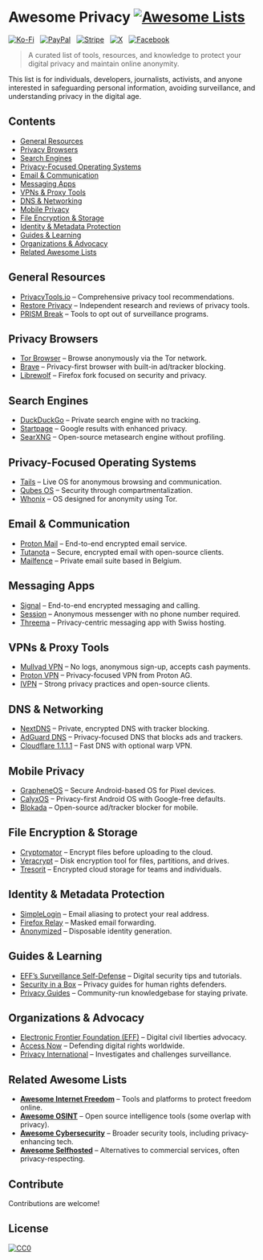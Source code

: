 # Awesome Privacy [![Awesome Lists](https://srv-cdn.himpfen.io/badges/awesome-lists/awesomelists-flat.svg)](https://github.com/awesomelistsio/awesome)

[![Ko-Fi](https://srv-cdn.himpfen.io/badges/kofi/kofi-flat.svg)](https://ko-fi.com/awesomelists) &nbsp; [![PayPal](https://srv-cdn.himpfen.io/badges/paypal/paypal-flat.svg)](https://www.paypal.com/donate/?hosted_button_id=3LLKRXJU44EJJ) &nbsp; [![Stripe](https://srv-cdn.himpfen.io/badges/stripe/stripe-flat.svg)](https://tinyurl.com/e8ymxdw3) &nbsp; [![X](https://srv-cdn.himpfen.io/badges/twitter/twitter-flat.svg)](https://x.com/ListsAwesome) &nbsp; [![Facebook](https://srv-cdn.himpfen.io/badges/facebook-pages/facebook-pages-flat.svg)](https://www.facebook.com/awesomelists)

> A curated list of tools, resources, and knowledge to protect your digital privacy and maintain online anonymity.

This list is for individuals, developers, journalists, activists, and anyone interested in safeguarding personal information, avoiding surveillance, and understanding privacy in the digital age.

## Contents

- [General Resources](#general-resources)
- [Privacy Browsers](#privacy-browsers)
- [Search Engines](#search-engines)
- [Privacy-Focused Operating Systems](#privacy-focused-operating-systems)
- [Email & Communication](#email--communication)
- [Messaging Apps](#messaging-apps)
- [VPNs & Proxy Tools](#vpns--proxy-tools)
- [DNS & Networking](#dns--networking)
- [Mobile Privacy](#mobile-privacy)
- [File Encryption & Storage](#file-encryption--storage)
- [Identity & Metadata Protection](#identity--metadata-protection)
- [Guides & Learning](#guides--learning)
- [Organizations & Advocacy](#organizations--advocacy)
- [Related Awesome Lists](#related-awesome-lists)

## General Resources

- [PrivacyTools.io](https://www.privacytools.io/) – Comprehensive privacy tool recommendations.
- [Restore Privacy](https://restoreprivacy.com/) – Independent research and reviews of privacy tools.
- [PRISM Break](https://prism-break.org/) – Tools to opt out of surveillance programs.

## Privacy Browsers

- [Tor Browser](https://www.torproject.org/) – Browse anonymously via the Tor network.
- [Brave](https://brave.com/) – Privacy-first browser with built-in ad/tracker blocking.
- [Librewolf](https://librewolf.net/) – Firefox fork focused on security and privacy.

## Search Engines

- [DuckDuckGo](https://duckduckgo.com/) – Private search engine with no tracking.
- [Startpage](https://www.startpage.com/) – Google results with enhanced privacy.
- [SearXNG](https://searxng.org/) – Open-source metasearch engine without profiling.

## Privacy-Focused Operating Systems

- [Tails](https://tails.boum.org/) – Live OS for anonymous browsing and communication.
- [Qubes OS](https://www.qubes-os.org/) – Security through compartmentalization.
- [Whonix](https://www.whonix.org/) – OS designed for anonymity using Tor.

## Email & Communication

- [Proton Mail](https://proton.me/mail) – End-to-end encrypted email service.
- [Tutanota](https://tutanota.com/) – Secure, encrypted email with open-source clients.
- [Mailfence](https://mailfence.com/) – Private email suite based in Belgium.

## Messaging Apps

- [Signal](https://signal.org/) – End-to-end encrypted messaging and calling.
- [Session](https://getsession.org/) – Anonymous messenger with no phone number required.
- [Threema](https://threema.ch/) – Privacy-centric messaging app with Swiss hosting.

## VPNs & Proxy Tools

- [Mullvad VPN](https://mullvad.net/) – No logs, anonymous sign-up, accepts cash payments.
- [Proton VPN](https://protonvpn.com/) – Privacy-focused VPN from Proton AG.
- [IVPN](https://www.ivpn.net/) – Strong privacy practices and open-source clients.

## DNS & Networking

- [NextDNS](https://nextdns.io/) – Private, encrypted DNS with tracker blocking.
- [AdGuard DNS](https://adguard-dns.io/) – Privacy-focused DNS that blocks ads and trackers.
- [Cloudflare 1.1.1.1](https://1.1.1.1/) – Fast DNS with optional warp VPN.

## Mobile Privacy

- [GrapheneOS](https://grapheneos.org/) – Secure Android-based OS for Pixel devices.
- [CalyxOS](https://calyxos.org/) – Privacy-first Android OS with Google-free defaults.
- [Blokada](https://blokada.org/) – Open-source ad/tracker blocker for mobile.

## File Encryption & Storage

- [Cryptomator](https://cryptomator.org/) – Encrypt files before uploading to the cloud.
- [Veracrypt](https://www.veracrypt.fr/) – Disk encryption tool for files, partitions, and drives.
- [Tresorit](https://tresorit.com/) – Encrypted cloud storage for teams and individuals.

## Identity & Metadata Protection

- [SimpleLogin](https://simplelogin.io/) – Email aliasing to protect your real address.
- [Firefox Relay](https://relay.firefox.com/) – Masked email forwarding.
- [Anonymized](https://anonymized.io/) – Disposable identity generation.

## Guides & Learning

- [EFF’s Surveillance Self-Defense](https://ssd.eff.org/) – Digital security tips and tutorials.
- [Security in a Box](https://securityinabox.org/en/) – Privacy guides for human rights defenders.
- [Privacy Guides](https://www.privacyguides.org/) – Community-run knowledgebase for staying private.

## Organizations & Advocacy

- [Electronic Frontier Foundation (EFF)](https://www.eff.org/) – Digital civil liberties advocacy.
- [Access Now](https://www.accessnow.org/) – Defending digital rights worldwide.
- [Privacy International](https://privacyinternational.org/) – Investigates and challenges surveillance.

## Related Awesome Lists

- **[Awesome Internet Freedom](https://github.com/awesomelistsio/awesome-internet-freedom)** – Tools and platforms to protect freedom online.
- **[Awesome OSINT](https://github.com/awesomelistsio/awesome-osint)** – Open source intelligence tools (some overlap with privacy).
- **[Awesome Cybersecurity](https://github.com/awesomelistsio/awesome-ctf)** – Broader security tools, including privacy-enhancing tech.
- **[Awesome Selfhosted](https://github.com/awesomelistsio/awesome-selfhosted)** – Alternatives to commercial services, often privacy-respecting.

## Contribute

Contributions are welcome!

## License

[![CC0](https://mirrors.creativecommons.org/presskit/buttons/88x31/svg/by-sa.svg)](http://creativecommons.org/licenses/by-sa/4.0/)
